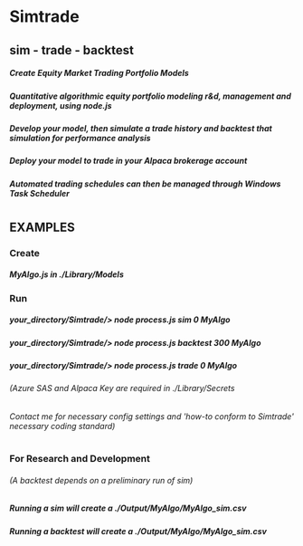 # Simtrade
## sim - trade - backtest
##### Create Equity Market Trading Portfolio Models
##### Quantitative algorithmic equity portfolio modeling r&d, management and deployment, using node.js
##### Develop your model, then simulate a trade history and backtest that simulation for performance analysis 
##### Deploy your model to trade in your Alpaca brokerage account
##### Automated trading schedules can then be managed through Windows Task Scheduler
# 
## EXAMPLES
### Create
##### MyAlgo.js in ./Library/Models
### Run
##### your_directory/Simtrade/> node process.js sim 0 MyAlgo
##### your_directory/Simtrade/> node process.js backtest 300 MyAlgo
##### your_directory/Simtrade/> node process.js trade 0 MyAlgo
###### (Azure SAS and Alpaca Key are required in ./Library/Secrets
###### Contact me for necessary config settings and 'how-to conform to Simtrade' necessary coding standard)
#
### For Research and Development
###### (A backtest depends on a preliminary run of sim)
##### Running a sim will create a ./Output/MyAlgo/MyAlgo_sim.csv
##### Running a backtest will create a ./Output/MyAlgo/MyAlgo_sim.csv

